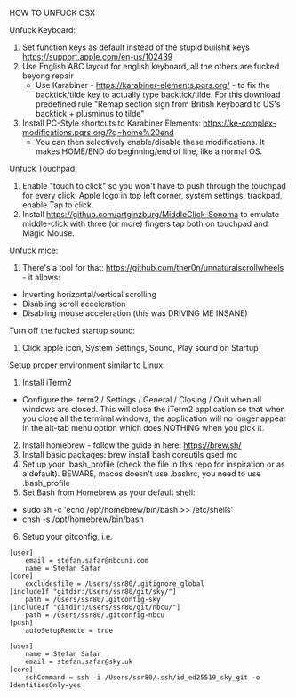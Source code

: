 HOW TO UNFUCK OSX

Unfuck Keyboard:
1) Set function keys as default instead of the stupid bullshit keys https://support.apple.com/en-us/102439
2) Use English ABC layout for english keyboard, all the others are fucked beyong repair
   - Use Karabiner - https://karabiner-elements.pqrs.org/ - to fix the backtick/tilde key to actually type backtick/tilde. For this download predefined rule "Remap section sign from British Keyboard to US's backtick + plusminus to tilde"
3) Install PC-Style shortcuts to Karabiner Elements: https://ke-complex-modifications.pqrs.org/?q=home%20end
   - You can then selectively enable/disable these modifications. It makes HOME/END do beginning/end of line, like a normal OS.

Unfuck Touchpad:
1) Enable "touch to click" so you won't have to push through the touchpad for every click: Apple logo in top left corner, system settings, trackpad, enable Tap to click.
2) Install https://github.com/artginzburg/MiddleClick-Sonoma to emulate middle-click with three (or more) fingers tap both on touchpad and Magic Mouse.

Unfuck mice:
1) There's a tool for that: https://github.com/ther0n/unnaturalscrollwheels - it allows:
  - Inverting horizontal/vertical scrolling
  - Disabling scroll acceleration
  - Disabling mouse acceleration (this was DRIVING ME INSANE)

Turn off the fucked startup sound:
1) Click apple icon, System Settings, Sound, Play sound on Startup

Setup proper environment similar to Linux:
1) Install iTerm2
  - Configure the Iterm2 / Settings / General / Closing / Quit when all windows are closed. This will close the iTerm2 application so that when you close all the terminal windows, the application will no longer appear in the alt-tab menu option which does NOTHING when you pick it.
2) Install homebrew - follow the guide in here: https://brew.sh/
3) Install basic packages: brew install bash coreutils gsed mc
4) Set up your .bash_profile (check the file in this repo for inspiration or as a default). BEWARE, macos doesn't use .bashrc, you need to use .bash_profile
5) Set Bash from Homebrew as your default shell:
  - sudo sh -c 'echo /opt/homebrew/bin/bash >> /etc/shells'
  - chsh -s /opt/homebrew/bin/bash
6) Setup your gitconfig, i.e.
```.gitconfig
[user]
	email = stefan.safar@nbcuni.com
	name = Stefan Safar
[core]
	excludesfile = /Users/ssr80/.gitignore_global
[includeIf "gitdir:/Users/ssr80/git/sky/"]
	path = /Users/ssr80/.gitconfig-sky
[includeIf "gitdir:/Users/ssr80/git/nbcu/"]
	path = /Users/ssr80/.gitconfig-nbcu
[push]
	autoSetupRemote = true
```

```.gitconfig-sky
[user]
	name = Stefan Safar
	email = stefan.safar@sky.uk
[core]
	sshCommand = ssh -i /Users/ssr80/.ssh/id_ed25519_sky_git -o IdentitiesOnly=yes
```
